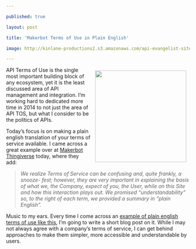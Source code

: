 ---
published: true
layout: post
title: 'Makerbot Terms of Use in Plain English'
image: http://kinlane-productions2.s3.amazonaws.com/api-evangelist-site/blog/makerbot-thingiverse-logo-2.png
---

<p><a href="https://www.thingiverse.com/developers" target="_blank"><img style="padding: 10px;" src="https://s3.amazonaws.com/kinlane-productions2/api-evangelist/thingiverse/makerbot-thingiverse-logo-2.png" alt="" width="250" align="right" /></a>
<p>API Terms of Use is the single most important building block of any ecosystem, yet it is the least discussed area of API management and integration. I&rsquo;m working hard to dedicated more time in 2014 to not just the area of API TOS, but what I consider to be the politics of APIs.
<p>Today&rsquo;s focus is on making a plain english translation of your terms of service available. I came across a great example over at <a href="https://www.thingiverse.com/developers">Makerbot Thingiverse</a> today, where they add:
<blockquote><em>We realize Terms of Service can be confusing and, quite frankly, a snooze- fest; however, they are very important in explaining the basis of what we, the Company, expect of you, the User, while on this Site and how this interaction plays out. We promised &ldquo;understandability&rdquo; so, to the right of each term, we provided a summary in &ldquo;plain English&rdquo;.</em></blockquote>
<p>Music to my ears. Every time I come across an <a title="example of plain english terms of use" href="https://www.thingiverse.com/legal">example of plain english terms of use like this</a>, I&rsquo;m going to write a short blog post on it. While I may not always agree with a company&rsquo;s terms of service, I can get behind approaches to make them simpler, more accessible and understandable by users.


